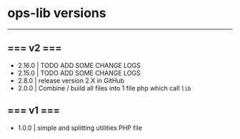 # ops-lib versions

---
## === v2 ===
- 2.16.0 | TODO ADD SOME CHANGE LOGS
- 2.15.0 | TODO ADD SOME CHANGE LOGS
- 2.8.0 | release version 2.X in GitHub
- 2.0.0 | Combine / build all files into 1 file php which call ``lib``
## === v1 ===
- 1.0.0 | simple and splitting utilities PHP file
